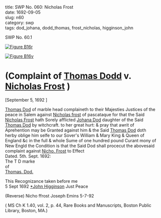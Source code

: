 title: SWP No. 060: Nicholas Frost  
date: 1692-09-05  
slug: n60  
category: swp  
tags: dod_johana, dodd_thomas, frost_nicholas, higginson_john




<div markdown class="doc" id="n60.1">

<div class="doc_id">SWP No. 60.1</div>


<span markdown class="figure">[![Figure B16r](archives/BPL/gifs/B16A.gif)](archives/BPL/LARGE/B16A.jpg)</span>

<span markdown class="figure">[![Figure B16v](archives/BPL/gifs/B16B.gif)](archives/BPL/LARGE/B16B.jpg)</span>

# (Complaint of [Thomas Dodd](/tag/dodd_thomas.html) v. [Nicholas Frost](/tag/frost_nicholas.html) )

[September 5, 1692 ]

[Thomas Dod](/tag/dodd_thomas.html) of marble head complaineth to their Majesties Justices of the peace in Salem against [Nicholas frost](/tag/frost_nicholas.html) of pascataque for that the Said [Nicholas Frost](/tag/frost_nicholas.html) hath Sorely afflicted [Johana Dod](/tag/dod_johana.html) daughter of the Said [Thomas Dod](/tag/dodd_thomas.html) by witchcraft. to her great hurt: & pray that awrit of Aprehention may be Granted against him & the Said [Thomas Dod](/tag/dodd_thomas.html) doth herby oblige him selfe to our Sover's William & Mary King & Queen of England &c in the full & whole Sume of one hundred pound Curant mony of New Engld the Condition is that the Said Dod shall procecut the abovesaid complaint against [Nicho. Frost](/tag/frost_nicholas.html) to Effect  
Dated. 5th. Sept. 1692:  
                      The T D marke  
                      of  
             [Thomas. Dod.](/tag/dodd_thomas.html)  
                      
 This Recognizance taken before me  
 5 Sept 1692 [*John Higginson](/tag/higginson_john.html) Just Peace  
 
 (Reverse) Nicho ffrost Joseph Emins 5-7-92 

( MS Ch K 1.40, vol. 2, p. 44, Rare Books and Manuscripts, Boston Public Library, Boston, MA.)

</div>
